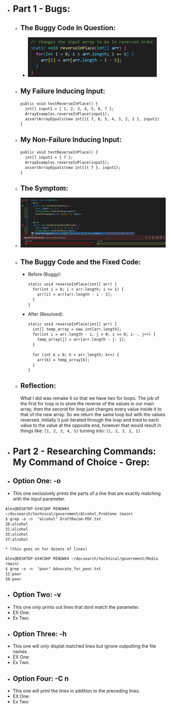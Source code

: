 * # Part 1 - Bugs:
  * ## The Buggy Code In Question:
    * ![Image](buggycodelr3.png)
  * ## My Failure Inducing Input:
    ```
    public void testReverseInPlace() { 
      int[] input1 = { 1, 2, 3, 4, 5, 6, 7 };
      ArrayExamples.reverseInPlace(input1);
      assertArrayEquals(new int[]{ 7, 6, 5, 4, 3, 2, 1 }, input1)
    }
  * ## My Non-Failure Inducing Input:
    ```
    public void testReverseInPlace() {
      int[] input1 = { 7 };
      ArrayExamples.reverseInPlace(input1);
      assertArrayEquals(new int[]{ 7 }, input1);
	}
  * ## The Symptom:
   * ![Image](symptom.png) 
  * ## The Buggy Code and the Fixed Code:
    * Before (Buggy):
      ```
      static void reverseInPlace(int[] arr) {
        for(int i = 0; i < arr.length; i += 1) {
          arr[i] = arr[arr.length - i - 1];
        }
      }
    * After (Resolved):
      ```
      static void reverseInPlace(int[] arr) {
        int[] temp_array = new int[arr.length];
        for(int i = arr.length - 1, j = 0; i >= 0; i--, j++) {
          temp_array[j] = arr[arr.length - j- 1];
        }

        for (int k = 0; k < arr.length; k++) {
          arr[k] = temp_array[k];
        }
      }
  * ## Reflection:
    What I did was remake it so that we have two for loops. The job of the first for loop is to store the reverse of the values in our main array, then the second for loop just changes every value inside it to that of the new array. So we return the same loop but with the values reversed. Initially it just iterated through the loop and tried to each value to the value at the opposite end, however that would result in things like:
    `[1, 2, 3, 4, 5]`
    turning into:
    `[1, 2, 3, 2, 1]` 
* # Part 2 - Researching Commands: My Command of Choice - Grep: 
* ## Option One: -o
* This one exclusively prints the parts of a line that are exactly matching with the input parameter.
```
Alex@DESKTOP-GV4CQHF MINGW64 ~/docsearch/technical/government/Alcohol_Problems (main)
$ grep -o -n  "alcohol" DraftRecom-PDF.txt
26:alcohol
31:alcohol
35:alcohol
37:alcohol
```
    * (this goes on for dozens of lines)
```
Alex@DESKTOP-GV4CQHF MINGW64 ~/docsearch/technical/government/Media (main)
$ grep -o -n  "poor" Advocate_for_poor.txt
12:poor
16:poor
```
* ## Option Two: -v
* This one only prints out lines that dont match the parameter.
* EX One:
* Ex Two:     
* ## Option Three: -h
* This one will only displat matched lines but ignore outputting the file names.  
* EX One:
* Ex Two:   
* ## Option Four: -C n
* This one will print the lines in addition to the preceding lines.
* EX One:
* Ex Two:   
